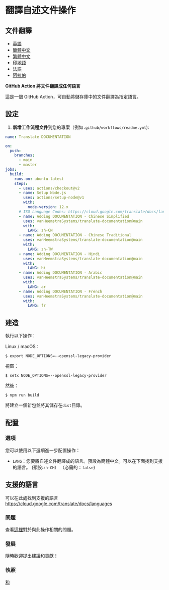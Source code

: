 # 翻譯自述文件操作

## 文件翻譯

-   [英語](DOCUMENTATION.md)
-   [簡體中文](DOCUMENTATION.zh-CN.md)
-   [繁體中文](DOCUMENTATION.zh-TW.md)
-   [印地語](DOCUMENTATION.hi.md)
-   [法語](DOCUMENTATION.fr.md)
-   [阿拉伯](DOCUMENTATION.ar.md)

**GitHub Action 將文件翻譯成任何語言**

這是一個 GitHub Action，可自動將儲存庫中的文件翻譯為指定語言。

## 設定

1.  **新增工作流程文件**到您的專案（例如`.github/workflows/readme.yml`):

```yaml
name: Translate DOCUMENTATION

on:
  push:
    branches:
      - main
      - master
jobs:
  build:
    runs-on: ubuntu-latest
    steps:
      - uses: actions/checkout@v2
      - name: Setup Node.js
        uses: actions/setup-node@v1
        with:
          node-version: 12.x
      # ISO Language Codes: https://cloud.google.com/translate/docs/languages  
      - name: Adding DOCUMENTATION - Chinese Simplified
        uses: vanHeemstraSystems/translate-documentation@main
        with:
          LANG: zh-CN
      - name: Adding DOCUMENTATION - Chinese Traditional
        uses: vanHeemstraSystems/translate-documentation@main
        with:
          LANG: zh-TW
      - name: Adding DOCUMENTATION - Hindi
        uses: vanHeemstraSystems/translate-documentation@main
        with:
          LANG: hi
      - name: Adding DOCUMENTATION - Arabic
        uses: vanHeemstraSystems/translate-documentation@main
        with:
          LANG: ar
      - name: Adding DOCUMENTATION - French
        uses: vanHeemstraSystems/translate-documentation@main
        with:
          LANG: fr
```

## 建造

執行以下操作：

Linux / macOS：

    $ export NODE_OPTIONS=--openssl-legacy-provider

視窗：

    $ setx NODE_OPTIONS=--openssl-legacy-provider

然後：

    $ npm run build

將建立一個新包並將其儲存在`dist`目錄。

## 配置

### 選項

您可以使用以下選項進一步配置操作：

-   `LANG`：您要將自述文件翻譯成的語言。預設為簡體中文。可以在下面找到支援的語言。
    (預設:`zh-CH`） （必需的：`false`)

## 支援的語言

可以在此處找到支援的語言<https://cloud.google.com/translate/docs/languages>

### 問題

查看[這裡](https://github.com/vanHeemstraSystems/translate-documentation/issues/1)對於與此操作相關的問題。

### 發展

隨時歡迎提出建議和貢獻！

### 執照

[和](./LICENSE)
